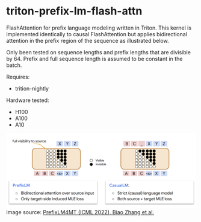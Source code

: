 # triton-prefix-lm-flash-attn
FlashAttention for prefix language modeling written in Triton. This kernel is implemented identically to causal FlashAttention but applies bidirectional attention in the prefix region of the sequence as illustrated below.

Only been tested on sequence lengths and prefix lengths that are divisible by 64. Prefix and full sequence length is assumed to be constant in the batch.

Requires:
 - trition-nightly

Hardware tested:
 - H100
 - A100
 - A10

![prefixlm](assets/prefixlm.png)
image source: [PrefixLM4MT (ICML 2022), Biao Zhang et al.](https://icml.cc/media/icml-2022/Slides/17048.pdf)
